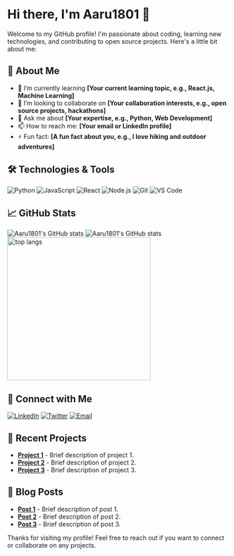 # Hi there, I'm Aaru1801 👋

Welcome to my GitHub profile! I'm passionate about coding, learning new technologies, and contributing to open source projects. Here's a little bit about me:

## 🚀 About Me

- 🌱 I’m currently learning **[Your current learning topic, e.g., React.js, Machine Learning]**
- 👯 I’m looking to collaborate on **[Your collaboration interests, e.g., open source projects, hackathons]**
- 💬 Ask me about **[Your expertise, e.g., Python, Web Development]**
- 📫 How to reach me: **[Your email or LinkedIn profile]**
- ⚡ Fun fact: **[A fun fact about you, e.g., I love hiking and outdoor adventures]**

## 🛠️ Technologies & Tools

![Python](https://img.shields.io/badge/-Python-333333?style=flat&logo=python)
![JavaScript](https://img.shields.io/badge/-JavaScript-333333?style=flat&logo=javascript)
![React](https://img.shields.io/badge/-React-333333?style=flat&logo=react)
![Node.js](https://img.shields.io/badge/-Node.js-333333?style=flat&logo=node.js)
![Git](https://img.shields.io/badge/-Git-333333?style=flat&logo=git)
![VS Code](https://img.shields.io/badge/-VS%20Code-333333?style=flat&logo=visual-studio-code)

## 📈 GitHub Stats

![Aaru1801's GitHub stats](https://github-readme-streak-stats-salesp07.vercel.app/?user=Aaru1801&show_icons=true&theme=radical)
![Aaru1801's GitHub stats](https://github-readme-stats-salesp07.vercel.app/api?username=Aaru1801&show_icons=true&theme=radical)
<img width=325 align="center" src="https://github-readme-stats-salesp07.vercel.app/api/top-langs/?username=Aaru1801&hide=HTML&langs_count=8&layout=compact&theme=radical1&border_radius=10&size_weight=0.5&count_weight=0.5&exclude_repo=github-readme-stats" alt="top langs" />
## 🔗 Connect with Me

[![LinkedIn](https://img.shields.io/badge/-LinkedIn-0077B5?style=flat&logo=linkedin)](https://www.linkedin.com/in/yourprofile)
[![Twitter](https://img.shields.io/badge/-Twitter-1DA1F2?style=flat&logo=twitter)](https://twitter.com/yourprofile)
[![Email](https://img.shields.io/badge/-Email-D14836?style=flat&logo=gmail)](mailto:your.email@example.com)

## 📂 Recent Projects

- [**Project 1**](https://github.com/Aaru1801/project1) - Brief description of project 1.
- [**Project 2**](https://github.com/Aaru1801/project2) - Brief description of project 2.
- [**Project 3**](https://github.com/Aaru1801/project3) - Brief description of project 3.

## 📝 Blog Posts

- [**Post 1**](https://yourblog.com/post1) - Brief description of post 1.
- [**Post 2**](https://yourblog.com/post2) - Brief description of post 2.
- [**Post 3**](https://yourblog.com/post3) - Brief description of post 3.

Thanks for visiting my profile! Feel free to reach out if you want to connect or collaborate on any projects.
